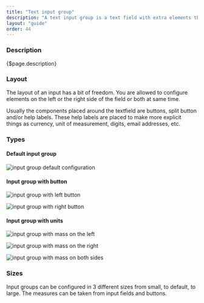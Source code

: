 ```yaml
---
title: "Text input group"
description: "A text input group is a text field with extra elements that makes the pattern more complete for a common or frequent use case."
layout: "guide"
order: 44
---
```


### Description

{$page.description}

### Layout
The layout of an input has a bit of freedom. You are allowed to configure elements on the left or the right side of the field or both at same time.

Usually the components placed around the textfield are buttons, split button and/or help labels. These help labels are placed to make more explicit things as currency, unit of measurement, digits, email addresses, etc.

### Types

#### Default input group

![input group default configuration](/images/lexicon-1/inputGroupDefault.png)

#### Input group with button

![input group with left button](/images/lexicon-1/inputGroupButtonLeft.png)

![input group with right button](/images/lexicon-1/inputGroupButtonRight.png)

#### Input group with units

![input group with mass on the left](/images/lexicon-1/inputGroupMassLeft.png)

![input group with mass on the right](/images/lexicon-1/inputGroupMassRight.png)

![input group with mass on both sides](/images/lexicon-1/inputGroupMassLeftRight.png)

### Sizes

Input groups can be configured in 3 different sizes from small, to default, to large. The measures can be taken from input fields and buttons.
